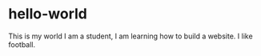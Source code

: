 # hello-world
This is my world
I am a student, I am learning how to build a website.
I like football.
